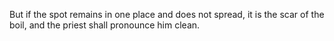 But if the spot remains in one place and does not spread, it is the scar of the boil, and the priest shall pronounce him clean.
